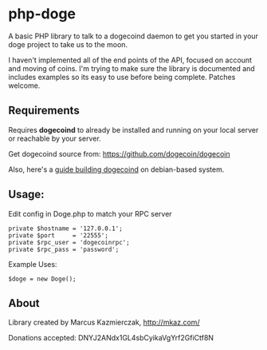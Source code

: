 
# php-doge

A basic PHP library to talk to a dogecoind daemon to get you started in your doge project to take us to the moon.

I haven't implemented all of the end points of the API, focused on account and moving of coins. I'm trying to make sure the library is documented and includes examples so its easy to use before being complete.  Patches welcome.


## Requirements

Requires **dogecoind** to already be installed and running on your local server or reachable by your server.  

Get dogecoind source from: https://github.com/dogecoin/dogecoin

Also, here's a [guide building dogecoind](http://www.dogeco.in/wiki/index.php/Compiling_Dogecoind_on_Ubuntu/Debian) on debian-based system.  


## Usage:

Edit config in Doge.php to match your RPC server

```
private $hostname = '127.0.0.1';
private $port     = '22555';
private $rpc_user = 'dogecoinrpc';
private $rpc_pass = 'password';
```

Example Uses:
```
$doge = new Doge();

```


## About

Library created by Marcus Kazmierczak, http://mkaz.com/

Donations accepted: DNYJ2ANdx1GL4sbCyikaVgYrf2GfiCtf8N


